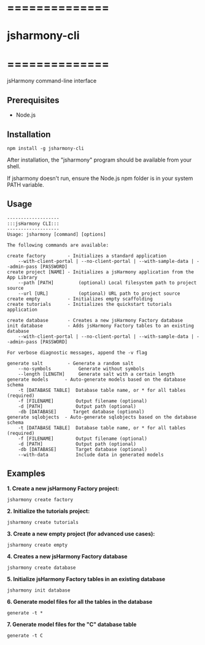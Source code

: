 # ==============
# jsharmony-cli
# ==============

jsHarmony command-line interface

## Prerequisites

* Node.js

## Installation

```
npm install -g jsharmony-cli
```

After installation, the "jsharmony" program should be available from your shell.

If jsharmony doesn't run, ensure the Node.js npm folder is in your system PATH variable.

## Usage

```
-------------------
:::jsHarmony CLI:::
-------------------
Usage: jsharmony [command] [options]

The following commands are available:

create factory        - Initializes a standard application
    --with-client-portal | --no-client-portal | --with-sample-data | --admin-pass [PASSWORD]
create project [NAME] - Initializes a jsHarmony application from the App Library
    --path [PATH]         (optional) Local filesystem path to project source
    --url [URL]           (optional) URL path to project source
create empty          - Initializes empty scaffolding
create tutorials      - Initializes the quickstart tutorials application

create database       - Creates a new jsHarmony Factory database
init database         - Adds jsHarmony Factory tables to an existing database
    --with-client-portal | --no-client-portal | --with-sample-data | --admin-pass [PASSWORD]

For verbose diagnostic messages, append the -v flag

generate salt         - Generate a random salt
    --no-symbols          Generate without symbols
    --length [LENGTH]     Generate salt with a certain length
generate models      - Auto-generate models based on the database schema
    -t [DATABASE TABLE]  Database table name, or * for all tables (required)
    -f [FILENAME]        Output filename (optional)
    -d [PATH]            Output path (optional)
    -db [DATABASE]      Target database (optional)
generate sqlobjects  - Auto-generate sqlobjects based on the database schema
    -t [DATABASE TABLE]  Database table name, or * for all tables (required)
    -f [FILENAME]        Output filename (optional)
    -d [PATH]            Output path (optional)
    -db [DATABASE]       Target database (optional)
    --with-data          Include data in generated models
```

## Examples

**1. Create a new jsHarmony Factory project:**

  ```jsharmony create factory```

**2. Initialize the tutorials project:**

  ```jsharmony create tutorials```

**3. Create a new empty project (for advanced use cases):**

  ```jsharmony create empty```

**4. Creates a new jsHarmony Factory database**

  ```jsharmony create database```

**5. Initialize jsHarmony Factory tables in an existing database**

  ```jsharmony init database```

**6. Generate model files for all the tables in the database**

  ```generate -t *```

**7. Generate model files for the "C" database table**

  ```generate -t C```
